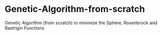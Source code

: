 # Genetic-Algorithm-from-scratch
Genetic Algorithm (from scratch) to minimize the Sphere, Rosenbrock and Rastrigin Functions
